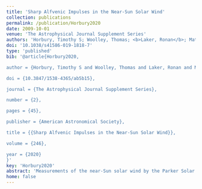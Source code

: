 ```yaml
---
title: 'Sharp Alfvenic Impulses in the Near-Sun Solar Wind'
collection: publications
permalink: /publication/Horbury2020
date: 2009-10-01
venue: 'The Astrophysical Journal Supplement Series'
authors: 'Horbury, Timothy S; Woolley, Thomas; <b>Laker, Ronan</b>; Matteini, Lorenzo; Eastwood, Jonathan; Bale, Stuart D; Velli, Marco; Chandran, Benjamin D G; Phan, Tai; Raouafi, Nour E; Goetz, Keith; Harvey, Peter R; Pulupa, Marc; Klein, K G; de Wit, Thierry Dudok; Kasper, Justin C; Korreck, Kelly E; Case, A W; Stevens, Michael L; Whittlesey, Phyllis; Larson, Davin; MacDowall, Robert J; Malaspina, David M; Livi, Roberto'
doi: '10.1038/s41586-019-1818-7'
type: 'published'
bib: '@article{Horbury2020,

author = {Horbury, Timothy S and Woolley, Thomas and Laker, Ronan and Matteini, Lorenzo and Eastwood, Jonathan and Bale, Stuart D and Velli, Marco and Chandran, Benjamin D G and Phan, Tai and Raouafi, Nour E and Goetz, Keith and Harvey, Peter R and Pulupa, Marc and Klein, K G and de Wit, Thierry Dudok and Kasper, Justin C and Korreck, Kelly E and Case, A W and Stevens, Michael L and Whittlesey, Phyllis and Larson, Davin and MacDowall, Robert J and Malaspina, David M and Livi, Roberto},

doi = {10.3847/1538-4365/ab5b15},

journal = {The Astrophysical Journal Supplement Series},

number = {2},

pages = {45},

publisher = {American Astronomical Society},

title = {{Sharp Alfvenic Impulses in the Near-Sun Solar Wind}},

volume = {246},

year = {2020}
}'
key: 'Horbury2020'
abstract: 'Measurements of the near-Sun solar wind by the Parker Solar Probe have revealed the presence of large numbers of discrete Alfvenic impulses with an anti-sunward sense of propagation. These are similar to those previously observed near 1 au, in high speed streams over the Suns poles and at 60 solar radii. At 35 solar radii, however, they are typically shorter and sharper than seen elsewhere. In addition, these spikes occur in patches and there are also clear periods within the same stream when they do not occur; the timescale of these patches might be related to the rate at which the spacecraft magnetic footpoint tracks across the coronal hole from which the plasma originated. While the velocity fluctuations associated with these spikes are typically under 100 km s−1, due to the rather low Alfven speeds in the streams observed by the spacecraft to date, these are still associated with large angular deflections of the magnetic field—and these deflections are not isotropic. These deflections do not appear to be related to the recently reported large-scale, pro-rotation solar wind flow. Estimates of the size and shape of the spikes reveal high aspect ratio flow-aligned structures with a transverse scale of 10000 km. These events might be signatures of near-Sun impulsive reconnection events.'
home: false
---
```


